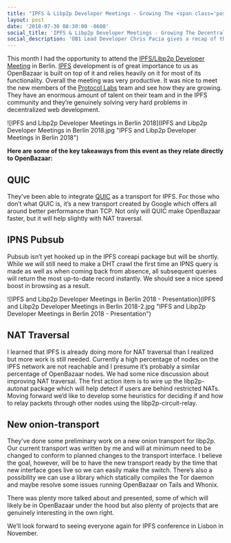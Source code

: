 ```yaml
---
title: "IPFS & Libp2p Developer Meetings - Growing The <span class='post-title-extra'>Decentralized Tech</span> That Helps OpenBazaar Work"
layout: post
date: '2018-07-30 08:30:00 -0600'
social_title: 'IPFS & Libp2p Developer Meetings - Growing The Decentralized Tech That Helps OpenBazaar Work'
social_description: 'OB1 Lead Developer Chris Pacia gives a recap of the IPFS & Libp2p Developer Meetings in Berlin.'
---
```


This month I had the opportunity to attend the [IPFS/Libp2p Developer Meeting](https://github.com/ipfs/conf) in Berlin. [IPFS](https://ipfs.io/) development is of great importance to us as OpenBazaar is built on top of it and relies heavily on it for most of its functionality. Overall the meeting was very productive. It was nice to meet the new members of the [Protocol Labs](https://protocol.ai/) team and see how they are growing. They have an enormous amount of talent on their team and in the IPFS community and they’re genuinely solving very hard problems in decentralized web development. 

![IPFS and Libp2p Developer Meetings in Berlin 2018](IPFS and Libp2p Developer Meetings in Berlin 2018.jpg "IPFS and Libp2p Developer Meetings in Berlin 2018")


**Here are some of the key takeaways from this event as they relate directly to OpenBazaar:**

## QUIC

They’ve been able to integrate [QUIC](https://www.chromium.org/quic) as a transport for IPFS. For those who don’t what QUIC is, it’s a new transport created by Google which offers all around better performance than TCP. Not only will QUIC make OpenBazaar faster, but it will help slightly with NAT traversal. 

## IPNS Pubsub

Pubsub isn’t yet hooked up in the IPFS coreapi package but will be shortly. While we will still need to make a DHT crawl the first time an IPNS query is made as well as when coming back from absence, all subsequent queries will return the most up-to-date record instantly. We should see a nice speed boost in browsing as a result. 

![IPFS and Libp2p Developer Meetings in Berlin 2018 - Presentation](IPFS and Libp2p Developer Meetings in Berlin 2018-2.jpg "IPFS and Libp2p Developer Meetings in Berlin 2018 - Presentation")


## NAT Traversal

I learned that IPFS is already doing more for NAT traversal than I realized but more work is still needed. Currently a high percentage of nodes on the IPFS network are not reachable and I presume it’s probably a similar percentage of OpenBazaar nodes. We had some nice discussion about improving NAT traversal. The first action item is to wire up the libp2p-autonat package which will help detect if users are behind restricted NATs. Moving forward we’d like to develop some heuristics for deciding if and how to relay packets through other nodes using the libp2p-circuit-relay.

## New onion-transport

They’ve done some preliminary work on a new onion transport for libp2p. Our current transport was written by me and will at minimum need to be changed to conform to planned changes to the transport interface. I believe the goal, however, will be to have the new transport ready by the time that new interface goes live so we can easily make the switch. There’s also a possibility we can use a library which statically compiles the Tor daemon and maybe resolve some issues running OpenBazaar on Tails and Whonix. 

There was plenty more talked about and presented, some of which will likely be in OpenBazaar under the hood but also plenty of projects that are genuinely interesting in the own right. 

We’ll look forward to seeing everyone again for IPFS conference in Lisbon in November. 

